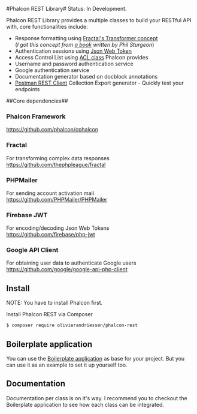 #Phalcon REST Library#
Status: In Development.

Phalcon REST Library provides a multiple classes to build your RESTful API with, core functionalities include:
 * Response formatting using [Fractal's Transformer concept](http://fractal.thephpleague.com/transformers/)  
 (*I got this concept from [a book](https://leanpub.com/build-apis-you-wont-hate) written by Phil Sturgeon*)
 * Authentication sessions using [Json Web Token](http://jwt.io/)
 * Access Control List using [ACL class](http://docs.phalconphp.com/en/latest/reference/acl.html) Phalcon provides
 * Username and password authentication service
 * Google authentication service
 * Documentation generator based on docblock annotations
 * [Postman REST Client](http://getpostman.com) Collection Export generator - Quickly test your endpoints

##Core dependencies##

### Phalcon Framework ###
https://github.com/phalcon/cphalcon

### Fractal ###
For transforming complex data responses  
https://github.com/thephpleague/fractal

### PHPMailer ###
For sending account activation mail  
https://github.com/PHPMailer/PHPMailer

### Firebase JWT ###

For encoding/decoding Json Web Tokens  
https://github.com/firebase/php-jwt

### Google API Client ###

For obtaining user data to authenticate Google users  
https://github.com/google/google-api-php-client

## Install ##
NOTE: You have to install Phalcon first.

Install Phalcon REST via Composer
````bash
$ composer require olivierandriessen/phalcon-rest
````

## Boilerplate application ##
You can use the [Boilerplate application](https://github.com/olivierandriessen/phalcon-rest-boilerplate) as base for your project. But you can use it as an example to set it up yourself too.

## Documentation ##
Documentation per class is on it's way. I recommend you to checkout the Boilerplate application to see how each class can be integrated.
